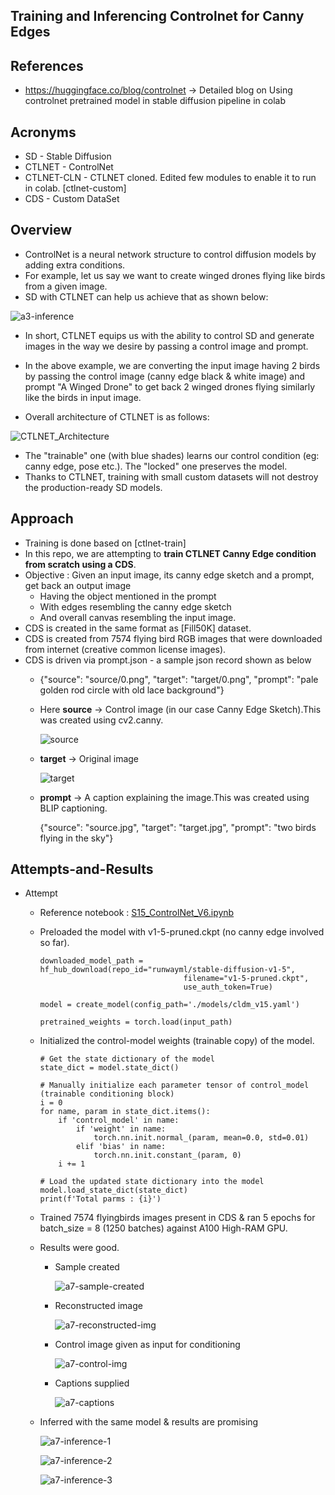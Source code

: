 

## Training and Inferencing Controlnet for Canny Edges 


## References

- https://huggingface.co/blog/controlnet → Detailed blog on Using controlnet pretrained model in stable diffusion pipeline in colab

## Acronyms

* SD - Stable Diffusion
* CTLNET - ControlNet
* CTLNET-CLN - CTLNET cloned. Edited few modules to enable it to run in colab. [ctlnet-custom]
* CDS - Custom DataSet

## Overview

- ControlNet is a neural network structure to control diffusion models by adding extra conditions.
- For example, let us say we want to create winged drones flying like birds from a given image.
- SD with CTLNET can help us achieve that as shown below:

 ![a3-inference](https://github.com/anilbhatt1/Deeplearning-E8P1/assets/43835604/d44ea153-e4dd-404c-82c3-020b2457ade3)
 
- In short, CTLNET equips us with the ability to control SD and generate images in the way we desire by passing a control image and prompt.
- In the above example, we are converting the input image having 2 birds by passing the control image (canny edge black & white image) and prompt "A Winged Drone" to get back 2 winged drones flying similarly like the birds in input image.

- Overall architecture of CTLNET is as follows:

![CTLNET_Architecture](https://github.com/anilbhatt1/Deeplearning-E8P1/assets/43835604/02dbaad1-70d7-4cef-9f0f-bf84f1ce22e0)

- The "trainable" one (with blue shades) learns our control condition (eg: canny edge, pose etc.). The "locked" one preserves the model.
- Thanks to CTLNET, training with small custom datasets will not destroy the production-ready SD models.

## Approach
- Training is done based on [ctlnet-train] 
- In this repo, we are attempting to **train CTLNET Canny Edge condition from scratch using a CDS**.
- Objective : Given an input image, its canny edge sketch and a prompt, get back an output image 
    -  Having the object mentioned in the prompt 
    -  With edges resembling the canny edge sketch 
    -  And overall canvas resembling the input image.
- CDS is created in the same format as [Fill50K] dataset.
- CDS is created from 7574 flying bird RGB images that were downloaded from internet (creative common license images).
- CDS is driven via prompt.json - a sample json record shown as below 
    - {"source": "source/0.png", "target": "target/0.png", "prompt": "pale golden rod circle with old lace background"}
    - Here **source** → Control image (in our case Canny Edge Sketch).This was created using cv2.canny.
        
        ![source](https://github.com/anilbhatt1/Deeplearning-E8P1/assets/43835604/90ec02f4-b32e-40a9-8fcf-6b34455f2654)
        
    - **target** → Original image
        
        ![target](https://github.com/anilbhatt1/Deeplearning-E8P1/assets/43835604/4a99e4a6-fe45-427e-97a6-55e441fdd435)
        
    - **prompt** → A caption explaining the image.This was created using BLIP captioning.

        {"source": "source.jpg", "target": "target.jpg", "prompt": "two birds flying in the sky"}

## Attempts-and-Results

- Attempt

    - Reference notebook : [S15_ControlNet_V6.ipynb ](https://github.com/anilbhatt1/Deeplearning-E8P1/blob/master/Controlnet-canny/S15_ControlNet_V6.ipynb) 
    - Preloaded the model with v1-5-pruned.ckpt (no canny edge involved so far).
        ```
        downloaded_model_path = hf_hub_download(repo_id="runwayml/stable-diffusion-v1-5",
                                        filename="v1-5-pruned.ckpt",
                                        use_auth_token=True)

        model = create_model(config_path='./models/cldm_v15.yaml')

        pretrained_weights = torch.load(input_path)
        ```
    - Initialized the control-model weights (trainable copy) of the model.
        ```
        # Get the state dictionary of the model
        state_dict = model.state_dict()

        # Manually initialize each parameter tensor of control_model (trainable conditioning block)
        i = 0
        for name, param in state_dict.items():
            if 'control_model' in name:
                if 'weight' in name:
                    torch.nn.init.normal_(param, mean=0.0, std=0.01)
                elif 'bias' in name:
                    torch.nn.init.constant_(param, 0)
            i += 1

        # Load the updated state dictionary into the model
        model.load_state_dict(state_dict)
        print(f'Total parms : {i}')
        ```

    - Trained 7574 flyingbirds images present in CDS & ran 5 epochs for batch_size = 8 (1250 batches) against A100 High-RAM GPU.
    - Results were good.
        - Sample created

            ![a7-sample-created](https://github.com/anilbhatt1/Deeplearning-E8P1/assets/43835604/539e9199-e001-4567-b8a9-1e5bf5babf00)
        - Reconstructed image

            ![a7-reconstructed-img](https://github.com/anilbhatt1/Deeplearning-E8P1/assets/43835604/fa46a625-1529-4c58-9f26-a28dcb3e1245)
        - Control image given as input for conditioning

            ![a7-control-img](https://github.com/anilbhatt1/Deeplearning-E8P1/assets/43835604/a41f4cfb-1233-435c-a7c1-2eff49d35ea4)
        - Captions supplied

            ![a7-captions](https://github.com/anilbhatt1/Deeplearning-E8P1/assets/43835604/7f0c42e7-e53a-415c-9ff3-6298e19bb697)  
    - Inferred with the same model & results are promising

        ![a7-inference-1](https://github.com/anilbhatt1/Deeplearning-E8P1/assets/43835604/c40a90f6-c296-40bf-940a-eafe3a970c18)

        ![a7-inference-2](https://github.com/anilbhatt1/Deeplearning-E8P1/assets/43835604/4907326e-b5d7-449b-9875-4910a03f9e7f)

        ![a7-inference-3](https://github.com/anilbhatt1/Deeplearning-E8P1/assets/43835604/b8937fbb-2b68-4cb8-8bd3-15453da19627)

